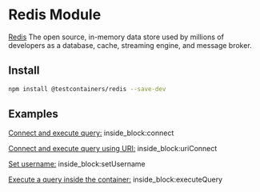 # Redis Module

[Redis](https://redis.io/) The open source, in-memory data store used by millions of developers as a database, cache, streaming engine, and message broker.

## Install

```bash
npm install @testcontainers/redis --save-dev
```

## Examples

<!--codeinclude-->
[Connect and execute query:](../../packages/modules/redis/src/redis-container.test.ts) inside_block:connect
<!--/codeinclude-->

<!--codeinclude-->
[Connect and execute query using URI:](../../packages/modules/redis/src/redis-container.test.ts) inside_block:uriConnect
<!--/codeinclude-->

<!--codeinclude-->
[Set username:](../../packages/modules/redis/src/redis-container.test.ts) inside_block:setUsername
<!--/codeinclude-->

<!--codeinclude-->
[Execute a query inside the container:](../../packages/modules/redis/src/redis-container.test.ts) inside_block:executeQuery
<!--/codeinclude-->
